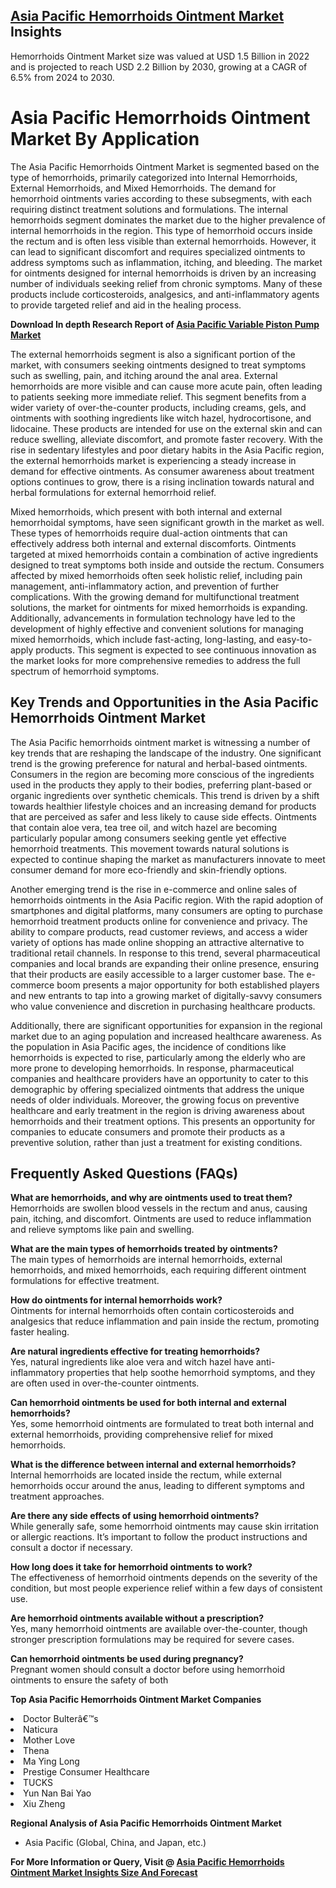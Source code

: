 <h2><a href="https://www.verifiedmarketreports.com/download-sample/?rid=519180&amp;utm_source=Github-Feb&amp;utm_medium=219" target="_blank">Asia Pacific Hemorrhoids Ointment Market</a> Insights</h2><p>Hemorrhoids Ointment Market size was valued at USD 1.5 Billion in 2022 and is projected to reach USD 2.2 Billion by 2030, growing at a CAGR of 6.5% from 2024 to 2030.</p><p><h1>Asia Pacific Hemorrhoids Ointment Market By Application</h1> <p>The Asia Pacific Hemorrhoids Ointment Market is segmented based on the type of hemorrhoids, primarily categorized into Internal Hemorrhoids, External Hemorrhoids, and Mixed Hemorrhoids. The demand for hemorrhoid ointments varies according to these subsegments, with each requiring distinct treatment solutions and formulations. The internal hemorrhoids segment dominates the market due to the higher prevalence of internal hemorrhoids in the region. This type of hemorrhoid occurs inside the rectum and is often less visible than external hemorrhoids. However, it can lead to significant discomfort and requires specialized ointments to address symptoms such as inflammation, itching, and bleeding. The market for ointments designed for internal hemorrhoids is driven by an increasing number of individuals seeking relief from chronic symptoms. Many of these products include corticosteroids, analgesics, and anti-inflammatory agents to provide targeted relief and aid in the healing process.</p> <p><p><strong>Download In depth Research Report of <a href="https://www.verifiedmarketreports.com/download-sample/?rid=236118&amp;utm_source=Pulse-Dec&amp;utm_medium=219" target="_blank">Asia Pacific Variable Piston Pump Market</a></strong></p></p> <p>The external hemorrhoids segment is also a significant portion of the market, with consumers seeking ointments designed to treat symptoms such as swelling, pain, and itching around the anal area. External hemorrhoids are more visible and can cause more acute pain, often leading to patients seeking more immediate relief. This segment benefits from a wider variety of over-the-counter products, including creams, gels, and ointments with soothing ingredients like witch hazel, hydrocortisone, and lidocaine. These products are intended for use on the external skin and can reduce swelling, alleviate discomfort, and promote faster recovery. With the rise in sedentary lifestyles and poor dietary habits in the Asia Pacific region, the external hemorrhoids market is experiencing a steady increase in demand for effective ointments. As consumer awareness about treatment options continues to grow, there is a rising inclination towards natural and herbal formulations for external hemorrhoid relief.</p> <p>Mixed hemorrhoids, which present with both internal and external hemorrhoidal symptoms, have seen significant growth in the market as well. These types of hemorrhoids require dual-action ointments that can effectively address both internal and external discomforts. Ointments targeted at mixed hemorrhoids contain a combination of active ingredients designed to treat symptoms both inside and outside the rectum. Consumers affected by mixed hemorrhoids often seek holistic relief, including pain management, anti-inflammatory action, and prevention of further complications. With the growing demand for multifunctional treatment solutions, the market for ointments for mixed hemorrhoids is expanding. Additionally, advancements in formulation technology have led to the development of highly effective and convenient solutions for managing mixed hemorrhoids, which include fast-acting, long-lasting, and easy-to-apply products. This segment is expected to see continuous innovation as the market looks for more comprehensive remedies to address the full spectrum of hemorrhoid symptoms.</p> <h2>Key Trends and Opportunities in the Asia Pacific Hemorrhoids Ointment Market</h2> <p>The Asia Pacific hemorrhoids ointment market is witnessing a number of key trends that are reshaping the landscape of the industry. One significant trend is the growing preference for natural and herbal-based ointments. Consumers in the region are becoming more conscious of the ingredients used in the products they apply to their bodies, preferring plant-based or organic ingredients over synthetic chemicals. This trend is driven by a shift towards healthier lifestyle choices and an increasing demand for products that are perceived as safer and less likely to cause side effects. Ointments that contain aloe vera, tea tree oil, and witch hazel are becoming particularly popular among consumers seeking gentle yet effective hemorrhoid treatments. This movement towards natural solutions is expected to continue shaping the market as manufacturers innovate to meet consumer demand for more eco-friendly and skin-friendly options.</p> <p>Another emerging trend is the rise in e-commerce and online sales of hemorrhoids ointments in the Asia Pacific region. With the rapid adoption of smartphones and digital platforms, many consumers are opting to purchase hemorrhoid treatment products online for convenience and privacy. The ability to compare products, read customer reviews, and access a wider variety of options has made online shopping an attractive alternative to traditional retail channels. In response to this trend, several pharmaceutical companies and local brands are expanding their online presence, ensuring that their products are easily accessible to a larger customer base. The e-commerce boom presents a major opportunity for both established players and new entrants to tap into a growing market of digitally-savvy consumers who value convenience and discretion in purchasing healthcare products.</p> <p>Additionally, there are significant opportunities for expansion in the regional market due to an aging population and increased healthcare awareness. As the population in Asia Pacific ages, the incidence of conditions like hemorrhoids is expected to rise, particularly among the elderly who are more prone to developing hemorrhoids. In response, pharmaceutical companies and healthcare providers have an opportunity to cater to this demographic by offering specialized ointments that address the unique needs of older individuals. Moreover, the growing focus on preventive healthcare and early treatment in the region is driving awareness about hemorrhoids and their treatment options. This presents an opportunity for companies to educate consumers and promote their products as a preventive solution, rather than just a treatment for existing conditions.</p> <h2>Frequently Asked Questions (FAQs)</h2> <p><strong>What are hemorrhoids, and why are ointments used to treat them?</strong><br>Hemorrhoids are swollen blood vessels in the rectum and anus, causing pain, itching, and discomfort. Ointments are used to reduce inflammation and relieve symptoms like pain and swelling.</p> <p><strong>What are the main types of hemorrhoids treated by ointments?</strong><br>The main types of hemorrhoids are internal hemorrhoids, external hemorrhoids, and mixed hemorrhoids, each requiring different ointment formulations for effective treatment.</p> <p><strong>How do ointments for internal hemorrhoids work?</strong><br>Ointments for internal hemorrhoids often contain corticosteroids and analgesics that reduce inflammation and pain inside the rectum, promoting faster healing.</p> <p><strong>Are natural ingredients effective for treating hemorrhoids?</strong><br>Yes, natural ingredients like aloe vera and witch hazel have anti-inflammatory properties that help soothe hemorrhoid symptoms, and they are often used in over-the-counter ointments.</p> <p><strong>Can hemorrhoid ointments be used for both internal and external hemorrhoids?</strong><br>Yes, some hemorrhoid ointments are formulated to treat both internal and external hemorrhoids, providing comprehensive relief for mixed hemorrhoids.</p> <p><strong>What is the difference between internal and external hemorrhoids?</strong><br>Internal hemorrhoids are located inside the rectum, while external hemorrhoids occur around the anus, leading to different symptoms and treatment approaches.</p> <p><strong>Are there any side effects of using hemorrhoid ointments?</strong><br>While generally safe, some hemorrhoid ointments may cause skin irritation or allergic reactions. It’s important to follow the product instructions and consult a doctor if necessary.</p> <p><strong>How long does it take for hemorrhoid ointments to work?</strong><br>The effectiveness of hemorrhoid ointments depends on the severity of the condition, but most people experience relief within a few days of consistent use.</p> <p><strong>Are hemorrhoid ointments available without a prescription?</strong><br>Yes, many hemorrhoid ointments are available over-the-counter, though stronger prescription formulations may be required for severe cases.</p> <p><strong>Can hemorrhoid ointments be used during pregnancy?</strong><br>Pregnant women should consult a doctor before using hemorrhoid ointments to ensure the safety of both</p><p><strong>Top Asia Pacific Hemorrhoids Ointment Market Companies</strong></p><div data-test-id=""><p><li>Doctor Bulterâ€™s</li><li> Naticura</li><li> Mother Love</li><li> Thena</li><li> Ma Ying Long</li><li> Prestige Consumer Healthcare</li><li> TUCKS</li><li> Yun Nan Bai Yao</li><li> Xiu Zheng</li></p><div><strong>Regional Analysis of&nbsp;Asia Pacific Hemorrhoids Ointment Market</strong></div><ul><li dir="ltr"><p dir="ltr">Asia Pacific (Global, China, and Japan, etc.)</p></li></ul><p><strong>For More Information or Query, Visit @&nbsp;</strong><strong><a href="https://www.verifiedmarketreports.com/product/hemorrhoids-ointment-market/?utm_source=Github-Feb&amp;utm_medium=219" target="_blank">Asia Pacific Hemorrhoids Ointment Market Insights Size And Forecast</a></strong></p></div><h2>&nbsp;</h2><div data-test-id="">&nbsp;</div>
